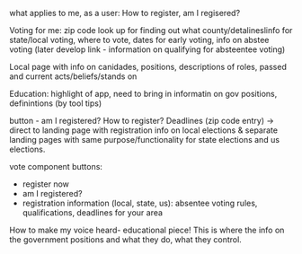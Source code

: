 what applies to me, as a user:
How to register, am I regisered?

Voting for me: zip code look up for finding out what county/detalineslinfo for state/local voting, where to vote, dates for early voting, info on abstee voting (later develop link - information on qualifying for absteentee voting)

Local page with info on canidades, positions, descriptions of roles, passed and current acts/beliefs/stands on 

Education: highlight of app, need to bring in informatin on gov positions, definintions (by tool tips)


button - am I registered? How to register? Deadlines (zip code entry) -> direct to landing page with registration info on local elections & separate landing pages with same purpose/functionality for state elections and us elections. 

vote component buttons: 
- register now 
- am I registered? 
- registration information (local, state, us): absentee voting rules, qualifications, deadlines for your area


How to make my voice heard- educational piece! This is where the info on the government positions and what they do, what they control.

